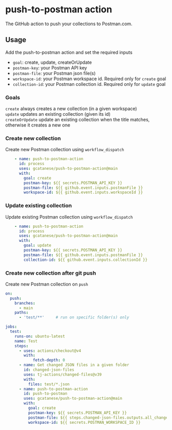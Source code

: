 # push-to-postman action

The GitHub action to push your collections to Postman.com.

## Usage

Add the push-to-postman action and set the required inputs

* `goal`: create, update, createOrUpdate
* `postman-key`: your Postman API key
* `postman-file`: your Postman json file(s)
* `workspace-id`: your Postman workspace id. Required only for `create` goal
* `collection-id`: your Postman collection id. Required only for `update` goal

### Goals

`create` always creates a new collection (in a given workspace)   
`update` updates an existing collection (given its id)   
`createOrUpdate` update an existing collection when the title matches, otherwise it creates a new one  

### Create new collection

Create new Postman collection using `workflow_dispatch`

```yaml
    - name: push-to-postman-action
      id: process
      uses: gcatanese/push-to-postman-action@main
      with:
        goal: create
        postman-key: ${{ secrets.POSTMAN_API_KEY }}
        postman-file: ${{ github.event.inputs.postmanFile }}
        workspace-id: ${{ github.event.inputs.workspaceId }}
```

### Update existing collection

Update existing Postman collection using `workflow_dispatch`

```yaml
    - name: push-to-postman-action
      id: process
      uses: gcatanese/push-to-postman-action@main
      with:
        goal: update
        postman-key: ${{ secrets.POSTMAN_API_KEY }}
        postman-file: ${{ github.event.inputs.postmanFile }}
        collection-id: ${{ github.event.inputs.collectionId }}
```

### Create new collection after git push

Create new Postman collection on `push`

```yaml
on: 
  push:
    branches:
      - main
    paths:
      - 'test/**'     # run on specific folder(s) only

jobs:
  test:
    runs-on: ubuntu-latest
    name: Test 
    steps:
      - uses: actions/checkout@v4
        with:
            fetch-depth: 0
      - name: Get changed JSON files in a given folder
        id: changed-json-files
        uses: tj-actions/changed-files@v39
        with:
          files: test/*.json
      - name: push-to-postman-action
        id: push-to-postman
        uses: gcatanese/push-to-postman-action@main
        with:
          goal: create
          postman-key: ${{ secrets.POSTMAN_API_KEY }}
          postman-file: ${{ steps.changed-json-files.outputs.all_changed_and_modified_files }}
          workspace-id: ${{ secrets.POSTMAN_WORKSPACE_ID }}
```
